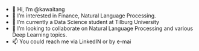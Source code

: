 - 👋 Hi, I’m @kawaitang
- 👀 I’m interested in Finance, Natural Language Processing.
- 🌱 I’m currently a Data Science student at Tilburg University
- 💞️ I’m looking to collaborate on Natural Language Processing and various Deep Learning topics.
- 📫 You could reach me via LinkedIN or by e-mai

<!---
kawaitang/kawaitang is a ✨ special ✨ repository because its `README.md` (this file) appears on your GitHub profile.
You can click the Preview link to take a look at your changes.
--->
